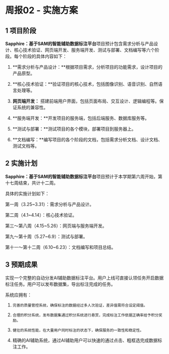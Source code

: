 # 周报02 - 实施方案

## 1 项目阶段

**Sapphire：基于SAM的智能辅助数据标注平台**项目预计包含需求分析与产品设计、核心技术验证、网页端开发、服务端开发、测试与部署、文档编写等六个阶段。每个阶段的具体内容如下：

1. **需求分析与产品设计：**根据项目需求，分析项目的功能需求，设计项目的产品原型。

2. **核心技术验证：**验证项目的核心技术，包括图像识别、语音识别、自然语言处理等。

3. **网页端开发：** 搭建前端用户界面，包括页面布局、交互设计、逻辑编程等。保证系统的兼容性。

4. **服务端开发：**开发项目的服务端，包括后端服务、数据库服务等。

5. **测试与部署：**测试项目的各个模块，部署项目到服务器上。

6. **文档编写：**编写项目的各个阶段的文档，包括需求分析文档、设计文档、测试文档等。

## 2 实施计划

**Sapphire：基于SAM的智能辅助数据标注平台**项目预计于本学期第六周开始，第十七周结束，共计十二周。

具体的实施计划如下：

第一周（3.25~3.31）：需求分析与产品设计。

第二周（4.1~4.14）：核心技术验证。

第三～第八周（4.15~5.26）：网页端与服务端开发。

第九～第十周（5.27~6.9）：测试与部署。

第十一～第十二周（6.10~6.23）：文档编写和项目总结。

## 3 预期成果

实现一个完整的自动分发AI辅助数据标注平台。用户上线可直接认领任务开启数据标注任务。用户可以发布数据集，导出标注完成的任务。

系统应拥有：

1.     完善的质量管控系统，确保标注的数据经过多人次验证，差异值需符合设定阈值。

2.     合理的积分系统，发布数据集通过积分系统进行悬赏，完成标注工作依据正确率给予积分奖励。

3.     健壮的系统性能，在大量用户同时标注的状态下，确保服务的一致性和稳定性。

4. 精确的AI辅助系统，通过AI辅助用户可以快速的通过点击、粗框选完成数据标注工作。